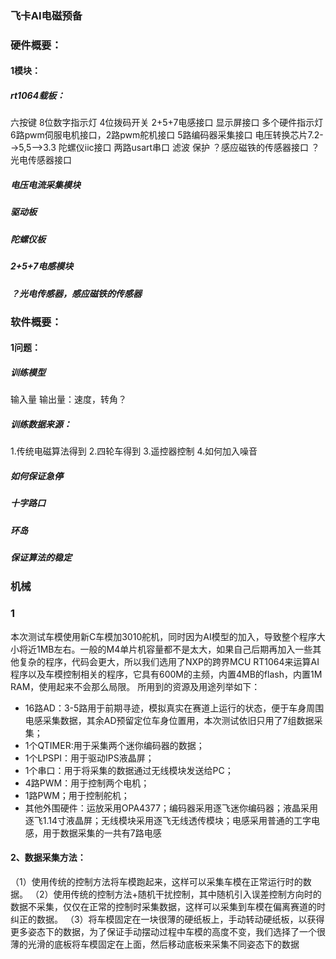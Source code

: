 ### 飞卡AI电磁预备

### 硬件概要：
#### 1模块：
##### rt1064载板：
六按键
8位数字指示灯
4位拨码开关
2+5+7电感接口
显示屏接口
多个硬件指示灯
6路pwm伺服电机接口，2路pwm舵机接口
5路编码器采集接口
电压转换芯片7.2-->5,5-->3.3
陀螺仪iic接口
两路usart串口
滤波
保护
？感应磁铁的传感器接口
？光电传感器接口
##### 电压电流采集模块
##### 驱动板
##### 陀螺仪板
##### 2+5+7电感模块
##### ？光电传感器，感应磁铁的传感器
### 软件概要：
#### 1问题：
##### 训练模型
输入量
输出量：速度，转角？
##### 训练数据来源：
1.传统电磁算法得到
2.四轮车得到
3.遥控器控制
4.如何加入噪音
##### 如何保证急停
##### 十字路口
##### 环岛
##### 保证算法的稳定
### 机械
### 1
本次测试车模使用新C车模加3010舵机，同时因为AI模型的加入，导致整个程序大小将近1MB左右。一般的M4单片机容量都不是太大，如果自己后期再加入一些其他复杂的程序，代码会更大，所以我们选用了NXP的跨界MCU RT1064来运算AI程序以及车模控制相关的程序，它具有600M的主频，内置4MB的flash，内置1M RAM，使用起来不会那么局限。
所用到的资源及用途列举如下：
-   16路AD：3-5路用于前期寻迹，模拟真实在赛道上运行的状态，便于车身周围电感采集数据，其余AD预留定位车身位置用，本次测试依旧只用了7组数据采集；
-   1个QTIMER:用于采集两个迷你编码器的数据；
-   1个LPSPI：用于驱动IPS液晶屏；
-   1个串口：用于将采集的数据通过无线模块发送给PC；
-   4路PWM：用于控制两个电机；
-   1路PWM；用于控制舵机；
- 其他外围硬件：运放采用OPA4377；编码器采用逐飞迷你编码器；液晶采用逐飞1.14寸液晶屏；无线模块采用逐飞无线透传模块；电感采用普通的工字电感，用于数据采集的一共有7路电感
#### 2、数据采集方法：
（1）使用传统的控制方法将车模跑起来，这样可以采集车模在正常运行时的数据。
（2）使用传统的控制方法+随机干扰控制，其中随机引入误差控制方向时的数据不采集，仅仅在正常的控制时采集数据，这样可以采集到车模在偏离赛道的时纠正的数据。
（3）将车模固定在一块很薄的硬纸板上，手动转动硬纸板，以获得更多姿态下的数据，为了保证手动摆动过程中车模的高度不变，我们选择了一个很薄的光滑的底板将车模固定在上面，然后移动底板来采集不同姿态下的数据




